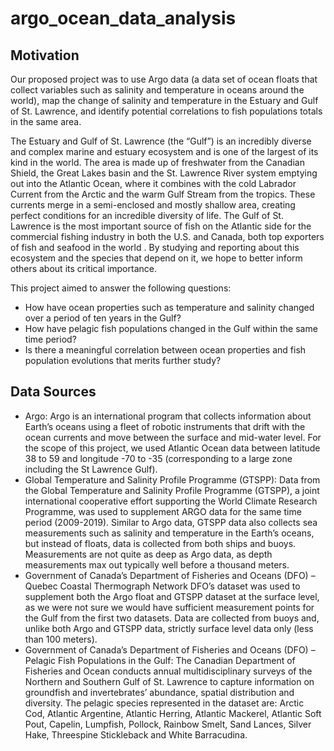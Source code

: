 # argo_ocean_data_analysis

## Motivation

Our proposed project was to use Argo data (a data set of ocean floats that collect variables such as salinity and 
temperature in oceans around the world), map the change of salinity and temperature in the Estuary and 
Gulf of St. Lawrence, and identify potential correlations to fish populations totals in the same area. 

The Estuary and Gulf of St. Lawrence (the “Gulf”) is an incredibly diverse and complex marine and estuary 
ecosystem and is one of the largest of its kind in the world. The area is made up of freshwater from the Canadian 
Shield, the Great Lakes basin and the St. Lawrence River system emptying out into the Atlantic Ocean, where it 
combines with the cold Labrador Current from the Arctic and the warm Gulf Stream from the tropics. These 
currents merge in a semi-enclosed and mostly shallow area, creating perfect conditions for an incredible diversity 
of life. The Gulf of St. Lawrence is the most important source of fish on the Atlantic side for the commercial 
fishing industry in both the U.S. and Canada, both top exporters of fish and seafood in the world . By studying and 
reporting about this ecosystem and the species that depend on it, we hope to better inform others about its 
critical importance. 

This project aimed to answer the following questions:

<ul>
<li>How have ocean properties such as temperature and salinity changed over a period of ten years in the Gulf?</li>
<li>How have pelagic fish populations changed in the Gulf within the same time period?</li>
<li>Is there a meaningful correlation between ocean properties and fish population evolutions that merits further study?</li>
</ul>

## Data Sources
<ul>
<li>Argo: Argo is an international program that collects information about Earth’s oceans using a fleet of robotic 
instruments that drift with the ocean currents and move between the surface and mid-water level. For the scope of this 
project, we used Atlantic Ocean data between latitude 38 to 59 and longitude -70 to -35 (corresponding to a large zone 
including the St Lawrence Gulf).</li>
<li>Global Temperature and Salinity Profile Programme (GTSPP): Data from the Global Temperature and Salinity Profile 
Programme (GTSPP), a joint international cooperative effort supporting the World Climate Research Programme, was used 
to supplement ARGO data for the same time period (2009-2019). Similar to Argo data, GTSPP data also collects sea 
measurements such as salinity and temperature in the Earth’s oceans, but instead of floats, data is collected from 
both ships and buoys. Measurements are not quite as deep as Argo data, as depth measurements max out typically well 
before a thousand meters.</li>
<li>Government of Canada’s Department of Fisheries and Oceans (DFO) – Quebec Coastal Thermograph Network
DFO’s dataset was used to supplement both the Argo float and GTSPP dataset at the surface level, as we were not 
sure we would have sufficient measurement points for the Gulf from the first two datasets. Data are collected from 
buoys and, unlike both Argo and GTSPP data, strictly surface level data only (less than 100 meters).</li>
<li>Government of Canada’s Department of Fisheries and Oceans (DFO) – Pelagic Fish Populations in the Gulf: The
Canadian Department of Fisheries and Ocean conducts annual multidisciplinary surveys of the Northern and Southern 
Gulf of St. Lawrence to capture information on groundfish and invertebrates’ abundance, spatial distribution and 
diversity. The pelagic species represented in the dataset are: Arctic Cod, Atlantic Argentine, Atlantic Herring, 
Atlantic Mackerel, Atlantic Soft Pout, Capelin, Lumpfish, Pollock, Rainbow Smelt, Sand Lances, Silver Hake, 
Threespine Stickleback and White Barracudina.
</li>
</ul>